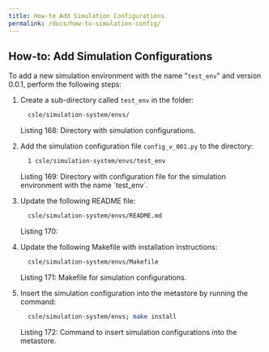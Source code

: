 ```yaml
---
title: How-to Add Simulation Configurations
permalink: /docs/how-to-simulation-config/
---
```


## How-to: Add Simulation Configurations
To add a new simulation environment with the name "`test_env`" and version 0.0.1, 
perform the following steps:

1. Create a sub-directory called `test_env` in the folder:
     ```bash
       csle/simulation-system/envs/
     ```
   <p class="captionFig">
   Listing 168: Directory with simulation configurations.
   </p>
2. Add the simulation configuration file `config_v_001.py` to the directory:
     ```bash
       1 csle/simulation-system/envs/test_env
     ```
   <p class="captionFig">
   Listing 169: Directory with configuration file for the simulation environment with the name `test_env`.
   </p>
3. Update the following README file:
    ```bash
      csle/simulation-system/envs/README.md
    ```
   <p class="captionFig">
   Listing 170:
   </p>
4. Update the following Makefile with installation instructions:
    ```bash
      csle/simulation-system/envs/Makefile
    ```
   <p class="captionFig">
   Listing 171: Makefile for simulation configurations.
   </p>
5. Insert the simulation configuration into the metastore by running the command:
     ```bash
       csle/simulation-system/envs; make install
     ```
   <p class="captionFig">
   Listing 172: Command to insert simulation configurations into the metastore.
   </p>

